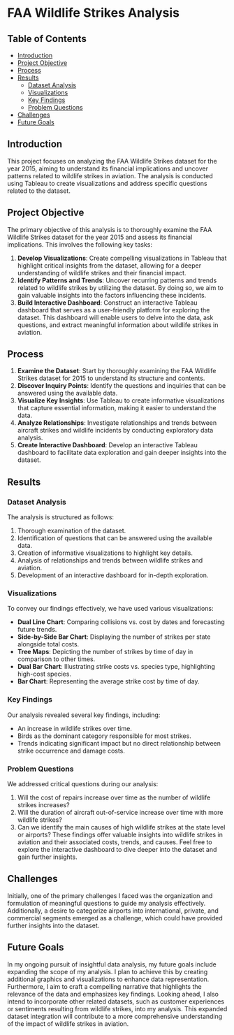 # FAA Wildlife Strikes Analysis

## Table of Contents
- [Introduction](#introduction)
- [Project Objective](#project-objective)
- [Process](#process)
- [Results](#results)
  - [Dataset Analysis](#dataset-analysis)
  - [Visualizations](#visualizations)
  - [Key Findings](#key-findings)
  - [Problem Questions](#problem-questions)
- [Challenges](#challenges)
- [Future Goals](#future-goals)

## Introduction
This project focuses on analyzing the FAA Wildlife Strikes dataset for the year 2015, aiming to understand its financial implications and uncover patterns related to wildlife strikes in aviation. The analysis is conducted using Tableau to create visualizations and address specific questions related to the dataset.

## Project Objective
The primary objective of this analysis is to thoroughly examine the FAA Wildlife Strikes dataset for the year 2015 and assess its financial implications. This involves the following key tasks:
1. **Develop Visualizations**: Create compelling visualizations in Tableau that highlight critical insights from the dataset, allowing for a deeper understanding of wildlife strikes and their financial impact.
2. **Identify Patterns and Trends**: Uncover recurring patterns and trends related to wildlife strikes by utilizing the dataset. By doing so, we aim to gain valuable insights into the factors influencing these incidents.
3. **Build Interactive Dashboard**: Construct an interactive Tableau dashboard that serves as a user-friendly platform for exploring the dataset. This dashboard will enable users to delve into the data, ask questions, and extract meaningful information about wildlife strikes in aviation.

## Process
1. **Examine the Dataset**: Start by thoroughly examining the FAA Wildlife Strikes dataset for 2015 to understand its structure and contents.
2. **Discover Inquiry Points**: Identify the questions and inquiries that can be answered using the available data.
3. **Visualize Key Insights**: Use Tableau to create informative visualizations that capture essential information, making it easier to understand the data.
4. **Analyze Relationships**: Investigate relationships and trends between aircraft strikes and wildlife incidents by conducting exploratory data analysis.
5. **Create Interactive Dashboard**: Develop an interactive Tableau dashboard to facilitate data exploration and gain deeper insights into the dataset.

## Results

### Dataset Analysis
The analysis is structured as follows:
1. Thorough examination of the dataset.
2. Identification of questions that can be answered using the available data.
3. Creation of informative visualizations to highlight key details.
4. Analysis of relationships and trends between wildlife strikes and aviation.
5. Development of an interactive dashboard for in-depth exploration.

### Visualizations
To convey our findings effectively, we have used various visualizations:
- **Dual Line Chart**: Comparing collisions vs. cost by dates and forecasting future trends.
- **Side-by-Side Bar Chart**: Displaying the number of strikes per state alongside total costs.
- **Tree Maps**: Depicting the number of strikes by time of day in comparison to other times.
- **Dual Bar Chart**: Illustrating strike costs vs. species type, highlighting high-cost species.
- **Bar Chart**: Representing the average strike cost by time of day.

### Key Findings
Our analysis revealed several key findings, including:
- An increase in wildlife strikes over time.
- Birds as the dominant category responsible for most strikes.
- Trends indicating significant impact but no direct relationship between strike occurrence and damage costs.

### Problem Questions
We addressed critical questions during our analysis:
1. Will the cost of repairs increase over time as the number of wildlife strikes increases?
2. Will the duration of aircraft out-of-service increase over time with more wildlife strikes?
3. Can we identify the main causes of high wildlife strikes at the state level or airports?
These findings offer valuable insights into wildlife strikes in aviation and their associated costs, trends, and causes. Feel free to explore the interactive dashboard to dive deeper into the dataset and gain further insights.

## Challenges
Initially, one of the primary challenges I faced was the organization and formulation of meaningful questions to guide my analysis effectively. Additionally, a desire to categorize airports into international, private, and commercial segments emerged as a challenge, which could have provided further insights into the dataset.

## Future Goals
In my ongoing pursuit of insightful data analysis, my future goals include expanding the scope of my analysis. I plan to achieve this by creating additional graphics and visualizations to enhance data representation. Furthermore, I aim to craft a compelling narrative that highlights the relevance of the data and emphasizes key findings. Looking ahead, I also intend to incorporate other related datasets, such as customer experiences or sentiments resulting from wildlife strikes, into my analysis. This expanded dataset integration will contribute to a more comprehensive understanding of the impact of wildlife strikes in aviation.
